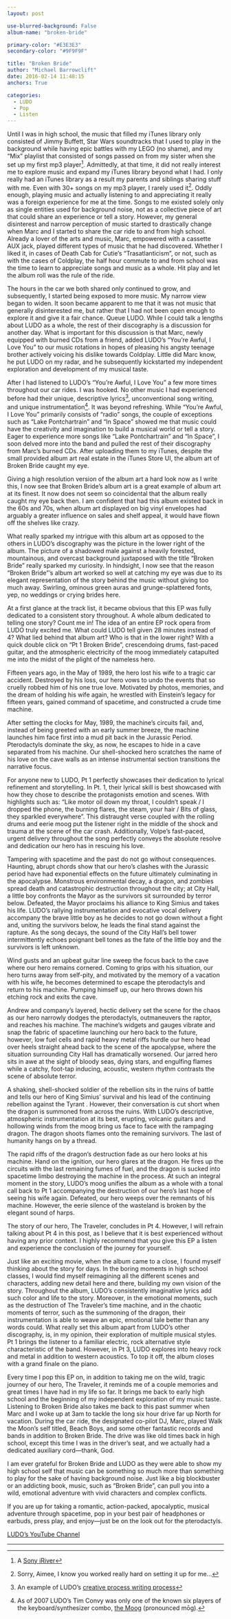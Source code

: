 ```yaml
---
layout: post

use-blurred-background: False
album-name: "broken-bride"

primary-color: "#E3E3E3"
secondary-color: "#9F9F9F"

title: "Broken Bride"
author: "Michael Barrowclift"
date: 2016-02-14 11:48:15
anchors: True

categories:
  - LUDO
  - Pop
  - Listen
---
```


Until I was in high school, the music that filled my iTunes library only consisted of Jimmy Buffett, Star Wars soundtracks that I used to play in the background while having epic battles with my LEGO (no shame), and my “Mix” playlist that consisted of songs passed on from my sister when she set up my first mp3 player[^mp3player]. Admittedly, at that time, it did not really interest me to explore music and expand my iTunes library beyond what I had. I only really had an iTunes library as a result my parents and siblings sharing stuff with me. Even with 30+ songs on my mp3 player, I rarely used it[^apology]. Oddly enough, playing music and actually listening to and appreciating it really was a foreign experience for me at the time. Songs to me existed solely only as single entities used for background noise, not as a collective piece of art that could share an experience or tell a story. However, my general disinterest and narrow perception of music started to drastically change when Marc and I started to share the car ride to and from high school. Already a lover of the arts and music, Marc, empowered with a cassette AUX jack, played different types of music that he had discovered. Whether I liked it, in cases of Death Cab for Cutie’s “Trasatlanticism”, or not, such as with the cases of Coldplay, the half hour commute to and from school was the time to learn to appreciate songs and music as a whole. Hit play and let the album roll was the rule of the ride.  

The hours in the car we both shared only continued to grow, and subsequently, I started being exposed to more music. My narrow view began to widen. It soon became apparent to me that it was not music that generally disinterested me, but rather that I had not been open enough to explore it and give it a fair chance. Queue LUDO. While I could talk a lengths about LUDO as a whole, the rest of their discography is a discussion for another day. What is important for this discussion is that Marc, newly equipped with burned CDs from a friend, added LUDO’s “You’re Awful, I Love You” to our music rotations in hopes of pleasing his angsty teenage brother actively voicing his dislike towards Coldplay. Little did Marc know, he put LUDO on my radar, and he subsequently kickstarted my independent exploration and development of my musical taste. 

After I had listened to LUDO’s “You’re Awful, I Love You” a few more times throughout our car rides. I was hooked. No other music I had experienced before had their unique, descriptive lyrics[^ludocreativeprocess], unconventional song writing, and unique instrumentation[^moog].  It was beyond refreshing. While “You’re Awful, I Love You” primarily consists of “radio” songs, the couple of exceptions such as “Lake Pontchartrain” and “In Space” showed me that music could have the creativity and imagination to build a musical world or tell a story.  Eager to experience more songs like “Lake Pontchartrain” and “In Space”, I soon delved more into the band and pulled the rest of their discography from Marc’s burned CDs. After uploading them to my iTunes, despite the small provided album art real estate in the iTunes Store UI, the album art of Broken Bride caught my eye. 

Giving a high resolution version of the album art a hard look now as I write this, I now see that Broken Bride’s album art is a great example of album art at its finest. It now does not seem so coincidental that the album really caught my eye back then. I am confident that had this album existed back in the 60s and 70s, when album art displayed on big vinyl envelopes had arguably a greater influence on sales and shelf appeal, it would have flown off the shelves like crazy. 

What really sparked my intrigue with this album art as opposed to the others in LUDO’s discography was the picture in the lower right of the album. The picture of a shadowed male against a heavily forested, mountainous, and overcast background juxtaposed with the title “Broken Bride” really sparked my curiosity. In hindsight, I now see that the reason “Broken Bride”’s album art worked so well at catching my eye was due to its elegant representation of the story behind the music without giving too much away. Swirling, ominous green auras and grunge-splattered fonts, yep, no weddings or crying brides here. 

At a first glance at the track list, it became obvious that this EP was fully dedicated to a consistent story throughout. A whole album dedicated to telling one story? Count me in! The idea of an entire EP rock opera from LUDO truly excited me. What could LUDO tell given 28 minutes instead of 4? What lied behind that album art? Who is that in the lower right? With a quick double click on “Pt 1 Broken Bride”, crescendoing drums, fast-paced guitar, and the atmospheric electricity of the moog immediately catapulted me into the midst of the plight of the nameless hero. 

Fifteen years ago, in the May of 1989, the hero lost his wife to a tragic car accident. Destroyed by his loss, our hero vows to undo the events that so cruelly robbed him of his one true love. Motivated by photos, memories, and the dream of holding his wife again, he wrestled with Einstein’s legacy for fifteen years, gained command of spacetime, and constructed a crude time machine. 

After setting the clocks for May, 1989, the machine’s circuits fail, and, instead of being greeted with an early summer breeze, the machine launches him face first into a mud pit back in the Jurassic Period. Pterodactyls dominate the sky, as now, he escapes to hide in a cave separated from his machine. Our shell-shocked hero scratches the name of his love on the cave walls as an intense instrumental section transitions the narrative focus. 

For anyone new to LUDO, Pt 1 perfectly showcases their dedication to lyrical refinement and storytelling.  In Pt. 1, their lyrical skill is best showcased with how they chose to describe the protagonists emotion and scenes. With highlights such as: “Like motor oil down my throat, I couldn’t speak / I dropped the phone, the burning flares, the steam, your hair / Bits of glass, they sparkled everywhere”. This distraught verse coupled with the rolling drums and eerie moog put the listener right in the middle of the shock and trauma at the scene of the car crash. Additionally, Volpe’s fast-paced, urgent delivery throughout the song perfectly conveys the absolute resolve and dedication our hero has in rescuing his love. 
 
Tampering with spacetime and the past do not go without consequences. Haunting, abrupt chords show that our hero’s clashes with the Jurassic period have had exponential effects on the future ultimately culminating in the apocalypse. Monstrous environmental decay, a dragon, and zombies spread death and catastrophic destruction throughout the city; at City Hall, a little boy confronts the Mayor as the survivors sit surrounded by terror below. Defeated, the Mayor proclaims his alliance to King Simius and takes his life. LUDO’s rallying instrumentation and evocative vocal delivery accompany the brave little boy as he decides to not go down without a fight and, uniting the survivors below, he leads the final stand against the rapture. As the song decays, the sound of the City Hall’s bell tower intermittently echoes poignant bell tones as the fate of the little boy and the survivors is left unknown. 

Wind gusts and an upbeat guitar line sweep the focus back to the cave where our hero remains cornered. Coming to grips with his situation, our hero turns away from self-pity, and motivated by the memory of a vacation with his wife, he becomes determined to escape the pterodactyls and return to his machine. Pumping himself up, our hero throws down his etching rock and exits the cave. 

Andrew and company’s layered, hectic delivery set the scene for the chaos as our hero narrowly dodges the pterodactyls, outmaneuvers the raptor, and reaches his machine. The machine’s widgets and gauges vibrate and snap the fabric of spacetime launching our hero back to the future, however, low fuel cells and rapid heavy metal riffs hurdle our hero head over heels straight ahead back to the scene of the apocalypse, where the situation surrounding City Hall has dramatically worsened. Our jarred hero sits in awe at the sight of bloody seas, dying stars, and engulfing flames while a catchy, foot-tap inducing, acoustic, western rhythm contrasts the scene of absolute terror. 

A shaking, shell-shocked soldier of the rebellion sits in the ruins of battle and tells our hero of King Simius’ survival and his lead of the continuing rebellion against the Tyrant . However, their conversation is cut short when the dragon is summoned from across the ruins. With LUDO’s descriptive, atmospheric instrumentation at its best, erupting, volcanic guitars and hollowing winds from the moog bring us face to face with the rampaging dragon. The dragon shoots flames onto the remaining survivors. The last of humanity hangs on by a thread. 

The rapid riffs of the dragon’s destruction fade as our hero looks at his machine. Hand on the ignition, our hero glares at the dragon. He fires up the circuits with the last remaining fumes of fuel, and the dragon is sucked into spacetime limbo destroying the machine in the process. At such an integral moment in the story, LUDO’s moog unifies the album as a whole with a tonal call back to Pt 1 accompanying the destruction of our hero’s last hope of seeing his wife again. Defeated, our hero weeps over the remnants of his machine. However, the eerie silence of the wasteland is broken by the elegant sound of harps.

The story of our hero, The Traveler, concludes in Pt 4. However, I will refrain talking about Pt 4 in this post, as I believe that it is best experienced without having any prior context. I highly recommend that you give this EP a listen and experience the conclusion of the journey for yourself.

Just like an exciting movie, when the album came to a close, I found myself thinking about the story for days. In the boring moments in high school classes, I would find myself reimagining all the different scenes and characters, adding new detail here and there, building my own vision of the story. Throughout the album, LUDO’s consistently imaginative lyrics add such color and life to the story. Moreover, in the emotional moments, such as the destruction of The Traveler’s time machine, and in the chaotic moments of terror, such as the summoning of the dragon, their instrumentation is able to weave an epic, emotional tale better than any words could. What really set this album apart from LUDO’s other discography, is, in my opinion, their exploration of multiple musical styles. Pt 1 brings the listener to a familiar electric, rock alternative style characteristic of the band. However, in Pt 3, LUDO explores into heavy rock and metal in addition to western acoustics. To top it off, the album closes with a grand finale on the piano. 

Every time I pop this EP on, in addition to taking me on the wild, tragic journey of our hero, The Traveler, it reminds me of a couple memories and great times I have had in my life so far. It brings me back to early high school and the beginning of my independent exploration of my music taste. Listening to Broken Bride also takes me back to this past summer when Marc and I woke up at 3am to tackle the long six hour drive far up North for vacation. During the car ride, the designated co-pilot DJ, Marc, played Walk the Moon’s self titled, Beach Boys, and some other fantastic records and bands in addition to Broken Bride. The drive was like old times back in high school, except this time I was in the driver’s seat, and we actually had a dedicated auxiliary cord—thank, God. 

I am ever grateful for Broken Bride and LUDO as they were able to show my high school self that music can be something so much more than something to play for the sake of having background noise. Just like a big blockbuster or an addicting book, music, such as “Broken Bride”, can pull you into a wild, emotional adventure with vivid characters and complex conflicts.  

If you are up for taking a romantic, action-packed, apocalyptic, musical adventure through spacetime, pop in your best pair of headphones or earbuds, press play, and enjoy—just be on the look out for the pterodactyls.

[LUDO’s YouTube Channel](https://www.youtube.com/user/TheLudoVideoThing/videos)

----------

[^mp3player]: A [Sony iRiver](http://goo.gl/11CNly)
[^apology]: Sorry, Aimee, I know you worked really hard on setting it up for me...
[^moog]: As of 2007 LUDO’s Tim Convy was only one of the known six players of the keyboard/synthesizer combo, [the Moog](https://www.youtube.com/watch?v=vAXhg_J1BGo) (pronounced mōɡ).
[^ludocreativeprocess]: An example of LUDO’s [creative process writing process](https://youtu.be/JvgpryBFWw0?t=1m18s)